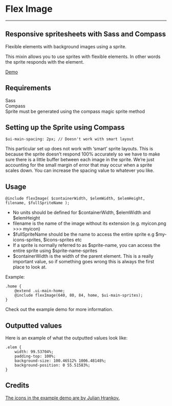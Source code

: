 # Flex Image

***

## Responsive spritesheets with Sass and Compass

Flexible elements with background images using a sprite.  

This mixin allows you to use sprites with flexible elements. In other words the sprite responds with the element.

[Demo](http://zeezali.github.io/flex-image/)


## Requirements

Sass  
Compass  
Sprite must be generated using the compass magic sprite method

## Setting up the Sprite using Compass

	$ui-main-spacing: 2px; // Doesn't work with smart layout

This particular set up does not work with ‘smart’ sprite layouts. This is because the sprite doesn’t respond 100% accurately so we have to make sure there is a little buffer between each image in the sprite. We’re just accounting for the small margin of error that may occur when a sprite scales down. You can increase the spacing value to whatever you like.


## Usage

	@include flexImage( $containerWidth, $elemWidth, $elemHeight, filename, $fullSpriteName );

- No units should be defined for $containerWidth, $elemWidth and $elemHeight
- filename is the name of the image without its extension (e.g. myicon.png >>> myicon)
- $fullSpriteName should be the name to access the entire sprite e.g $my-icons-sprites, $icons-sprites etc
- If a sprite is normally referred to as $sprite-name, you can access the entire sprite using $sprite-name-sprites
- $containerWidth is the width of the parent element. This is a really important value, so if something goes wrong this is always the first place to look at.


Example:

	.home {
		@extend .ui-main-home;
		@include flexImage(640, 80, 84, home, $ui-main-sprites);
	}
	
Check out the example demo for more information.

## Outputted values

Here is an example of what the outputted values look like:

	.elem {
	    width: 99.53704%;
	    padding-top: 100%;
	    background-size: 100.46512% 1006.48148%;
	    background-position: 0 55.51583%;
	}

## Credits
 [The icons in the example demo are by Julian Hrankov.](http://dribbble.com/shots/676411-Free-Vintage-Icon-Set-gif)
